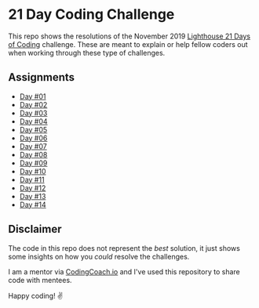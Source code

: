 # 21 Day Coding Challenge

This repo shows the resolutions of the November 2019 [Lighthouse 21 Days of Coding](https://coding-challenge.lighthouselabs.ca/) challenge. These are meant to explain or help fellow coders out when working through these type of challenges.

## Assignments

- [Day #01](assigenment-01.md)
- [Day #02](assigenment-02.md)
- [Day #03](assigenment-03.md)
- [Day #04](assigenment-04.md)
- [Day #05](assigenment-05.md)
- [Day #06](assigenment-06.md)
- [Day #07](assigenment-07.md)
- [Day #08](assigenment-08.md)
- [Day #09](assigenment-09.md)
- [Day #10](assigenment-10.md)
- [Day #11](assigenment-11.md)
- [Day #12](assigenment-12.md)
- [Day #13](assigenment-13.md)
- [Day #14](assigenment-14.md)

## Disclaimer

The code in this repo does not represent the _best_ solution, it just shows some insights on how you _could_ resolve the challenges.

I am a mentor via [CodingCoach.io](https://codingcoach.io/) and I've used this repository to share code with mentees.

Happy coding! ✌️
